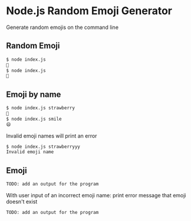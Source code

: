 # Node.js Random Emoji Generator

Generate random emojis on the command line

## Random Emoji

```bash
$ node index.js
🫶
$ node index.js
🍎
```

## Emoji by name

```bash
$ node index.js strawberry
🍓
$ node index.js smile
😄
```

Invalid emoji names will print an error

```bash
$ node index.js strawberryyy
Invalid emoji name
```

## Emoji

```bash
TODO: add an output for the program
```

With user input of an incorrect emoji name: print error message that emoji doesn't exist

```bash
TODO: add an output for the program
```
